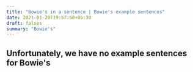 ```yaml
---
title: "Bowie's in a sentence | Bowie's example sentences"
date: 2021-01-20T19:57:50+05:30
draft: falses
summary: "Bowie's"
---
```

## Unfortunately, we have no example sentences for Bowie's                 
